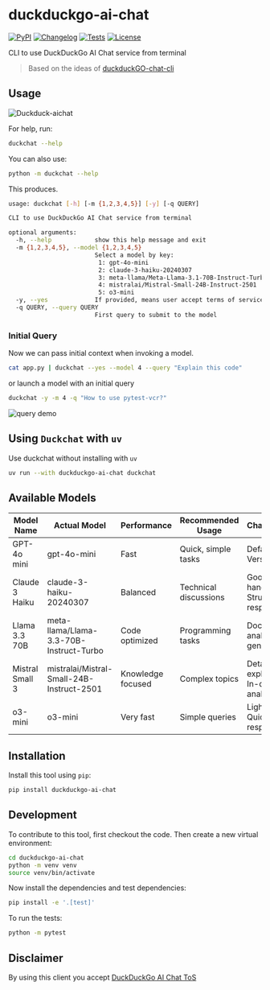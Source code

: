 # duckduckgo-ai-chat

[![PyPI](https://img.shields.io/pypi/v/duckduckgo-ai-chat.svg)](https://pypi.org/project/duckduckgo-ai-chat/)
[![Changelog](https://img.shields.io/github/v/release/sukhbinder/duckduckgo-ai-chat?include_prereleases&label=changelog)](https://github.com/sukhbinder/duckduckgo-ai-chat/releases)
[![Tests](https://github.com/sukhbinder/duckduckgo-ai-chat/actions/workflows/test.yml/badge.svg)](https://github.com/sukhbinder/duckduckgo-ai-chat/actions/workflows/test.yml)
[![License](https://img.shields.io/badge/license-Apache%202.0-blue.svg)](https://github.com/sukhbinder/duckduckgo-ai-chat/blob/master/LICENSE)

CLI to use DuckDuckGo AI Chat service from terminal

> Based on the ideas of [duckduckGO-chat-cli](https://github.com/benoitpetit/duckduckGO-chat-cli)

## Usage

![Duckduck-aichat](https://raw.githubusercontent.com/sukhbinder/duckduckgo-aichat/main/demo-duckchat.gif)


For help, run:
```bash
duckchat --help
```
You can also use:
```bash
python -m duckchat --help
```

This produces.
```bash
usage: duckchat [-h] [-m {1,2,3,4,5}] [-y] [-q QUERY]

CLI to use DuckDuckGo AI Chat service from terminal

optional arguments:
  -h, --help            show this help message and exit
  -m {1,2,3,4,5}, --model {1,2,3,4,5}
                        Select a model by key:
                         1: gpt-4o-mini
                         2: claude-3-haiku-20240307
                         3: meta-llama/Meta-Llama-3.1-70B-Instruct-Turbo
                         4: mistralai/Mistral-Small-24B-Instruct-2501
                         5: o3-mini
  -y, --yes             If provided, means user accept terms of service.
  -q QUERY, --query QUERY
                        First query to submit to the model

```

### Initial Query

Now we can pass initial context when invoking a model.

```bash
cat app.py | duckchat --yes --model 4 --query "Explain this code" 
```

or launch a model with an initial query

```bash
duckchat -y -m 4 -q "How to use pytest-vcr?" 
```

![query demo](https://raw.githubusercontent.com/sukhbinder/duckduckgo-aichat/main/query-demo.gif)

## Using ``Duckchat`` with ``uv``

Use duckchat without installing with ``uv``

```bash
uv run --with duckduckgo-ai-chat duckchat
```


## Available Models

| Model Name | Actual Model   | Performance    | Recommended Usage | Characteristics         |
|------------|----------------|----------------|---------------------|--------------------------|
| GPT-4o mini | gpt-4o-mini     | Fast           | Quick, simple tasks  | Default model, Versatile  |
| Claude 3 Haiku | claude-3-haiku-20240307 | Balanced      | Technical discussions | Good context handling, Structured responses|
| Llama 3.3 70B | meta-llama/Llama-3.3-70B-Instruct-Turbo | Code optimized | Programming tasks     | Documentation analysis, Code generation|
| Mistral Small 3 | mistralai/Mistral-Small-24B-Instruct-2501 | Knowledge focused | Complex topics        | Detailed explanations, In-depth analysis|
| o3-mini    | o3-mini          | Very fast      | Simple queries        | Lightweight, Quick responses|


## Installation

Install this tool using `pip`:

```bash
pip install duckduckgo-ai-chat
```
## Development

To contribute to this tool, first checkout the code. Then create a new virtual environment:
```bash
cd duckduckgo-ai-chat
python -m venv venv
source venv/bin/activate
```
Now install the dependencies and test dependencies:
```bash
pip install -e '.[test]'
```
To run the tests:
```bash
python -m pytest
```

## Disclaimer
By using this client you accept [DuckDuckGo AI Chat ToS](https://duckduckgo.com/aichat/privacy-terms)
